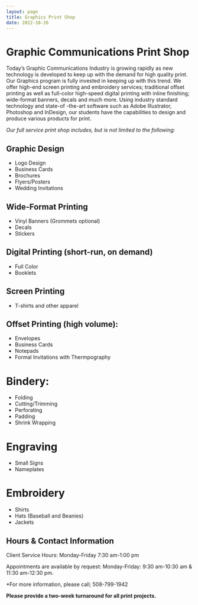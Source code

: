 ```yaml
---
layout: page
title: Graphics Print Shop
date: 2022-10-26
---
```


# Graphic Communications Print Shop

Today’s Graphic Communications Industry is growing rapidly as new technology is developed to keep up with the demand for high quality print. Our Graphics program is fully invested in keeping up with this trend. We offer high-end screen printing and embroidery services; traditional offset printing as well as full-color high-speed digital printing with inline finishing; wide-format banners, decals and much more. Using industry standard technology and state-of -the-art software such as Adobe Illustrator, Photoshop and InDesign, our students have the capabilities to design and produce various products for print.

*Our full service print shop includes, but is not limited to the following:*

## Graphic Design
- Logo Design
- Business Cards
- Brochures
- Flyers/Posters
- Wedding Invitations

## Wide-Format Printing
- Vinyl Banners (Grommets optional)
- Decals
- Stickers

## Digital Printing (short-run, on demand)
- Full Color
- Booklets

## Screen Printing
- T-shirts and other apparel

## Offset Printing (high volume):
- Envelopes
- Business Cards
- Notepads
- Formal Invitations with Thermpography

# Bindery: 
- Folding
- Cutting/Trimming
- Perforating
- Padding
- Shrink Wrapping

# Engraving
- Small Signs
- Nameplates

# Embroidery
- Shirts 
- Hats (Baseball and Beanies)
- Jackets

## Hours & Contact Information

Client Service Hours: Monday-Friday 7:30 am-1:00 pm

Appointments are available by request: Monday-Friday: 9:30 am-10:30 am & 11:30 am-12:30 pm.

*For more information, please call; 508-799-1942

**Please provide a two-week turnaround for all print projects.**